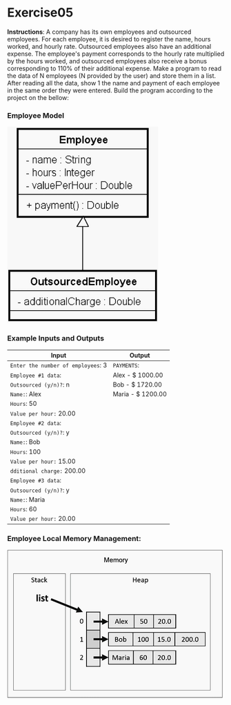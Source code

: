 # Exercise05

**Instructions**: A company has its own employees and outsourced employees. For each employee, it is desired to register
the name, hours worked, and hourly rate. Outsourced employees also have an additional expense. The employee's payment
corresponds to the hourly rate multiplied by the hours worked, and outsourced employees also receive a bonus
corresponding to 110% of their additional expense. Make a program to read the data of N employees (N provided by the
user) and store them in a list. After reading all the data, show 1 the name and payment of each employee in the same
order they were entered. Build the program according to the project on the bellow:

### Employee Model

![Employee Model](https://github.com/souzafcharles/Complete-Java-Object-Oriented-Programming-and-Projects/blob/master/Session_K11_Inheritance_and_Polymorphism/Exercise01/employee-model.png)

### Example Inputs and Outputs

| **Input**                          | **Output**        |
|------------------------------------|-------------------|
| `Enter the number of employees`: 3 | `PAYMENTS`:       |
| `Employee #1 data`:                | Alex - $ 1000.00  |
| `Outsourced (y/n)?`: n             | Bob - $ 1720.00   |
| `Name:`: Alex                      | Maria - $ 1200.00 |
| `Hours`:  50                       |                   |
| `Value per hour:` 20.00            |                   |
| `Employee #2 data`:                |                   |
| `Outsourced (y/n)?`: y             |                   |
| `Name:`: Bob                       |                   |
| `Hours`:  100                      |                   |
| `Value per hour:` 15.00            |                   |
| `dditional charge:` 200.00         |                   |
| `Employee #3 data`:                |                   |
| `Outsourced (y/n)?`: y             |                   |
| `Name:`: Maria                     |                   |
| `Hours`:  60                       |                   |
| `Value per hour:` 20.00            |                   |

### Employee Local Memory Management:

![Employee Local Memory Management](https://github.com/souzafcharles/Complete-Java-Object-Oriented-Programming-and-Projects/blob/master/Session_K11_Inheritance_and_Polymorphism/Exercise01/employee-local-memory-management.png)


